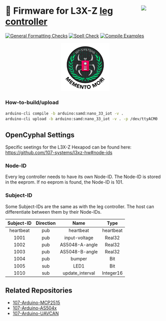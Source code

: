 <a href="https://107-systems.org/"><img align="right" src="https://raw.githubusercontent.com/107-systems/.github/main/logo/107-systems.png" width="15%"></a>
:floppy_disk: Firmware for L3X-Z [leg controller](https://github.com/107-systems/l3xz-hw_leg-controller)
========================================================================================================
[![General Formatting Checks](https://github.com/107-systems/l3xz-fw_leg-controller/workflows/General%20Formatting%20Checks/badge.svg)](https://github.com/107-systems/l3xz-fw_leg-controller/actions?workflow=General+Formatting+Checks)
[![Spell Check](https://github.com/107-systems/l3xz-fw_leg-controller/workflows/Spell%20Check/badge.svg)](https://github.com/107-systems/l3xz-fw_leg-controller/actions?workflow=Spell+Check)
[![Compile Examples](https://github.com/107-systems/l3xz-fw_leg-controller/workflows/Compile/badge.svg)](https://github.com/107-systems/l3xz-fw_leg-controller/actions?workflow=Compile)

<p align="center">
  <a href="https://github.com/107-systems/l3xz"><img src="https://raw.githubusercontent.com/107-systems/.github/main/logo/l3xz-logo-memento-mori-github.png" width="30%"></a>
</p>

### How-to-build/upload
```bash
arduino-cli compile -b arduino:samd:nano_33_iot -v .
arduino-cli upload -b arduino:samd:nano_33_iot -v . -p /dev/ttyACM0
```

## OpenCyphal Settings

Specific seetings for the L3X-Z Hexapod can be found here: https://github.com/107-systems/l3xz-hw#node-ids

### Node-ID

Every leg controller needs to have its own Node-ID. The Node-ID is stored in the eeprom. If no eeprom is found, the Node-ID is 101.

### Subject-ID

Some Subject-IDs are the same as with the leg controller. The host can differentiate between them by their Node-IDs.

| **Subject-ID** | **Direction** | **Name**          | **Type**    |
|:--------------:|:-------------:|:-----------------:|:-----------:|
| heartbeat      | pub           | heartbeat         | heartbeat   |
| 1001           | pub           | input-voltage     | Real32      |
| 1002           | pub           | AS5048-A-angle    | Real32      |
| 1003           | pub           | AS5048-B-angle    | Real32      |
| 1004           | pub           | bumper            | Bit         |
| 1005           | sub           | LED1              | Bit         |
| 1010           | sub           | update_interval   | Integer16   |

## Related Repositories
* [107-Arduino-MCP2515](https://github.com/107-systems/107-Arduino-MCP2515)
* [107-Arduino-AS504x](https://github.com/107-systems/107-Arduino-AS504x)
* [107-Arduino-UAVCAN](https://github.com/107-systems/107-Arduino-UAVCAN)
